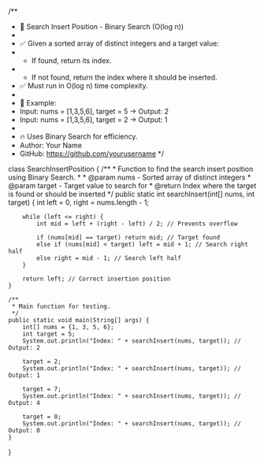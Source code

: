 /**
 * 🏹 Search Insert Position - Binary Search (O(log n))
 *
 * ✅ Given a sorted array of distinct integers and a target value:
 *    - If found, return its index.
 *    - If not found, return the index where it should be inserted.
 * ✅ Must run in O(log n) time complexity.
 *
 * 📌 Example:
 *    Input: nums = [1,3,5,6], target = 5  → Output: 2
 *    Input: nums = [1,3,5,6], target = 2  → Output: 1
 *
 * 🔥 Uses Binary Search for efficiency.
 * Author: Your Name
 * GitHub: https://github.com/yourusername
 */

class SearchInsertPosition {
    /**
     * Function to find the search insert position using Binary Search.
     *
     * @param nums - Sorted array of distinct integers
     * @param target - Target value to search for
     * @return Index where the target is found or should be inserted
     */
    public static int searchInsert(int[] nums, int target) {
        int left = 0, right = nums.length - 1;

        while (left <= right) {
            int mid = left + (right - left) / 2; // Prevents overflow

            if (nums[mid] == target) return mid; // Target found
            else if (nums[mid] < target) left = mid + 1; // Search right half
            else right = mid - 1; // Search left half
        }

        return left; // Correct insertion position
    }

    /**
     * Main function for testing.
     */
    public static void main(String[] args) {
        int[] nums = {1, 3, 5, 6};
        int target = 5;
        System.out.println("Index: " + searchInsert(nums, target)); // Output: 2

        target = 2;
        System.out.println("Index: " + searchInsert(nums, target)); // Output: 1

        target = 7;
        System.out.println("Index: " + searchInsert(nums, target)); // Output: 4

        target = 0;
        System.out.println("Index: " + searchInsert(nums, target)); // Output: 0
    }
}
